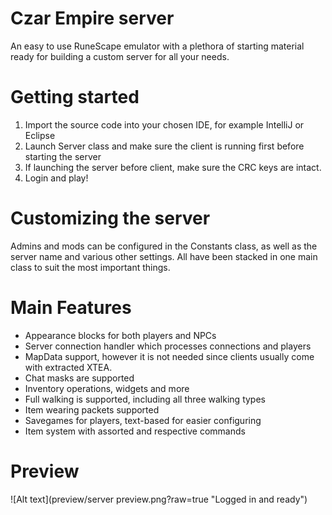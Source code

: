 # Czar Empire server
An easy to use RuneScape emulator with a plethora of starting material ready for building a custom server for all your needs.

# Getting started
  1. Import the source code into your chosen IDE, for example IntelliJ or Eclipse
  2. Launch Server class and make sure the client is running first before starting the server
  3. If launching the server before client, make sure the CRC keys are intact.
  4. Login and play!
  
# Customizing the server
Admins and mods can be configured in the Constants class, as well as the server name and various other settings. All have been stacked in one
main class to suit the most important things.

# Main Features
  - Appearance blocks for both players and NPCs
  - Server connection handler which processes connections and players
  - MapData support, however it is not needed since clients usually come with extracted XTEA.
  - Chat masks are supported
  - Inventory operations, widgets and more
  - Full walking is supported, including all three walking types
  - Item wearing packets supported
  - Savegames for players, text-based for easier configuring
  - Item system with assorted and respective commands
  
# Preview
![Alt text](preview/server preview.png?raw=true "Logged in and ready")
